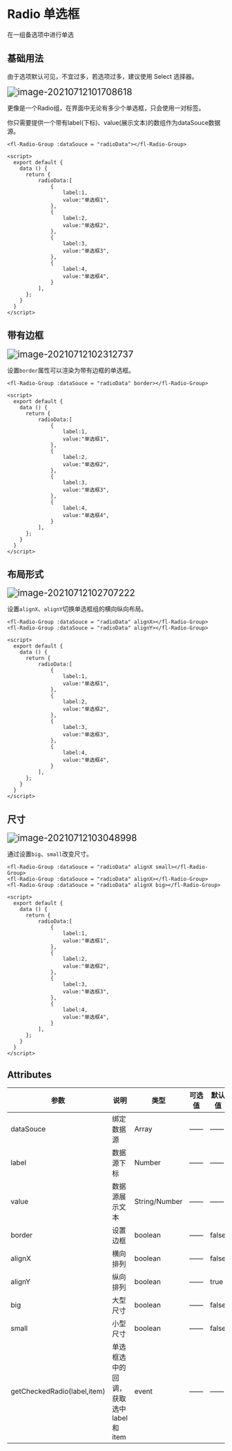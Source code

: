 # Radio 单选框

在一组备选项中进行单选

## 基础用法

由于选项默认可见，不宜过多，若选项过多，建议使用 Select 选择器。

<img src="C:\Users\mi\AppData\Roaming\Typora\typora-user-images\image-20210712101708618.png" alt="image-20210712101708618" style="zoom:150%;" />

更像是一个Radio组，在界面中无论有多少个单选框，只会使用一对标签。

你只需要提供一个带有label(下标)、value(展示文本)的数组作为dataSouce数据源。

```
<fl-Radio-Group :dataSouce = "radioData"></fl-Radio-Group>

<script>
  export default {
    data () {
      return {
          radioData:[
              {
                  label:1,
                  value:"单选框1",
              },
              {
                  label:2,
                  value:"单选框2",
              },
              {
                  label:3,
                  value:"单选框3",
              },
              {
                  label:4,
                  value:"单选框4",
              }
          ],
      };
    }
  }
</script>
```

## 带有边框

<img src="C:\Users\mi\AppData\Roaming\Typora\typora-user-images\image-20210712102312737.png" alt="image-20210712102312737" style="zoom:150%;" />

设置`border`属性可以渲染为带有边框的单选框。

```
<fl-Radio-Group :dataSouce = "radioData" border></fl-Radio-Group>

<script>
  export default {
    data () {
      return {
          radioData:[
              {
                  label:1,
                  value:"单选框1",
              },
              {
                  label:2,
                  value:"单选框2",
              },
              {
                  label:3,
                  value:"单选框3",
              },
              {
                  label:4,
                  value:"单选框4",
              }
          ],
      };
    }
  }
</script>
```

## 布局形式

<img src="C:\Users\mi\AppData\Roaming\Typora\typora-user-images\image-20210712102707222.png" alt="image-20210712102707222" style="zoom:150%;" />

设置`alignX`、`alignY`切换单选框组的横向纵向布局。

```
<fl-Radio-Group :dataSouce = "radioData" alignX></fl-Radio-Group>
<fl-Radio-Group :dataSouce = "radioData" alignY></fl-Radio-Group>

<script>
  export default {
    data () {
      return {
          radioData:[
              {
                  label:1,
                  value:"单选框1",
              },
              {
                  label:2,
                  value:"单选框2",
              },
              {
                  label:3,
                  value:"单选框3",
              },
              {
                  label:4,
                  value:"单选框4",
              }
          ],
      };
    }
  }
</script>
```

## 尺寸

<img src="C:\Users\mi\AppData\Roaming\Typora\typora-user-images\image-20210712103048998.png" alt="image-20210712103048998" style="zoom:150%;" />

通过设置`big`、`small`改变尺寸。

```
<fl-Radio-Group :dataSouce = "radioData" alignX small></fl-Radio-Group>
<fl-Radio-Group :dataSouce = "radioData" alignX></fl-Radio-Group>
<fl-Radio-Group :dataSouce = "radioData" alignX big></fl-Radio-Group>

<script>
  export default {
    data () {
      return {
          radioData:[
              {
                  label:1,
                  value:"单选框1",
              },
              {
                  label:2,
                  value:"单选框2",
              },
              {
                  label:3,
                  value:"单选框3",
              },
              {
                  label:4,
                  value:"单选框4",
              }
          ],
      };
    }
  }
</script>
```



## Attributes

| 参数                        | 说明                                  | 类型          | 可选值 | 默认值 |
| --------------------------- | ------------------------------------- | ------------- | ------ | ------ |
| dataSouce                   | 绑定数据源                            | Array         | ——     | ——     |
| label                       | 数据源下标                            | Number        | ——     | ——     |
| value                       | 数据源展示文本                        | String/Number | ——     | ——     |
| border                      | 设置边框                              | boolean       | ——     | false  |
| alignX                      | 横向排列                              | boolean       | ——     | false  |
| alignY                      | 纵向排列                              | boolean       | ——     | true   |
| big                         | 大型尺寸                              | boolean       | ——     | false  |
| small                       | 小型尺寸                              | boolean       | ——     | false  |
| getCheckedRadio(label,item) | 单选框选中的回调，获取选中label和item | event         | ——     | ——     |

